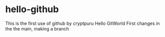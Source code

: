 # hello-github
This is the first use of github by cryptpuru
Hello GitWorld
First changes in the the main, making a branch
